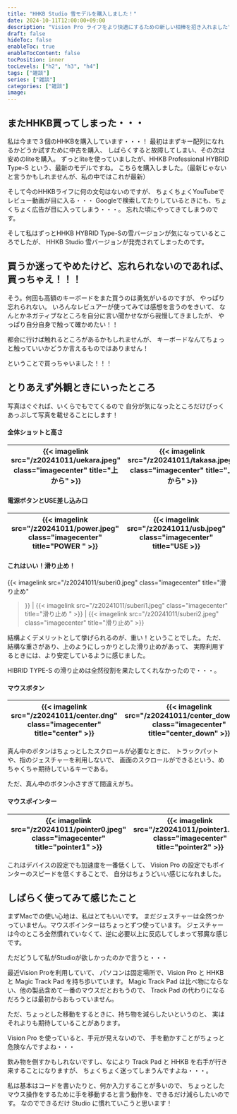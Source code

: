 ```yaml
---
title: "HHKB Studio 雪モデルを購入しました！"
date: 2024-10-11T12:00:00+09:00
description: "Vision Pro ライフをより快適にするための新しい相棒を招き入れました"
draft: false
hideToc: false
enableToc: true
enableTocContent: false
tocPosition: inner
tocLevels: ["h2", "h3", "h4"]
tags: ["雑談"]
series: ["雑談"]
categories: ["雑談"]
image:
---
```


## またHHKB買ってしまった・・・
私は今まで３個のHHKBを購入しています・・・！
最初はまずキー配列になれるかどうか試すために中古を購入、
しばらくすると故障してしまい、その次は安めのliteを購入。
ずっとliteを使っていましたが、HHKB Professional HYBRID Type-S という、最新のモデルですね。
こちらを購入しました。（最新じゃないと言うかもしれませんが、私の中ではこれが最新）

そして今のHHKBライフに何の文句はないのですが、
ちょくちょくYouTubeでレビュー動画が目に入る・・・
Googleで検索してたりしているときにも、ちょくちょく広告が目に入ってしまう・・・。
忘れた頃にやってきてしまうのです。

そして私はずっとHHKB HYBRID Type-Sの雪バージョンが気になっているところでしたが、
HHKB Studio 雪バージョンが発売されてしまったのです。

## 買うか迷ってやめたけど、忘れられないのであれば、買っちゃえ！！！
そう。何回も高額のキーボードをまた買うのは勇気がいるのですが、
やっぱり忘れられない。
いろんなレビュアーが使ってみては感想を言うのをきいて、
なんとかネガティブなところを自分に言い聞かせながら我慢してきましたが、
やっぱり自分自身で触って確かめたい！！

都会に行けば触れるところがあるかもしれませんが、
キーボードなんてちょっと触っていいかどうか言えるものではありません！

ということで買っちゃいました！！！

## とりあえず外観ときにいったところ

写真はぐぐれば、いくらでもでてくるので
自分が気になったところだけぴっくあっぷして写真を載せることにします！

#### 全体ショットと高さ

{{< imagelink src="/z20241011/uekara.jpeg" class="imagecenter" title="上から" >}} | {{< imagelink src="/z20241011/takasa.jpeg" class="imagecenter" title="上から" >}}
 --- | ---

####	 電源ボタンとUSE差し込み口

{{< imagelink src="/z20241011/power.jpeg" class="imagecenter" title="POWER	" >}} | {{< imagelink src="/z20241011/usb.jpeg" class="imagecenter" title="USE	 >}}
 --- | ---

#### これはいい！滑り止め！

{{< imagelink src="/z20241011/suberi0.jpeg" class="imagecenter" title="滑り止め"
 >}} | {{< imagelink src="/z20241011/suberi1.jpeg" class="imagecenter" title="滑り止め	" >}} | {{< imagelink src="/z20241011/suberi2.jpeg" class="imagecenter" title="滑り止め" >}}

結構よくデメリットとして挙げられるのが、重い！ということでした。
ただ、結構な重さがあり、上のようにしっかりとした滑り止めがあって、
実際利用するときには、より安定しているように感じました。

HIBRID TYPE-S の滑り止めは全然役割を果たしてくれなかったので・・・。

#### マウスボタン

{{< imagelink src="/z20241011/center.dng" class="imagecenter" title="center" >}} | {{< imagelink src="/z20241011/center_down.dng" class="imagecenter" title="center_down" >}}
--- | ---

真ん中のボタンはちょっとしたスクロールが必要なときに、
トラックパットや、指のジェスチャーを利用しないで、
画面のスクロールができるという、めちゃくちゃ期待しているキーである。

ただ、真ん中のボタン小さすぎて間違えがち。

#### マウスポインター

{{< imagelink src="/z20241011/pointer0.jpeg" class="imagecenter" title="pointer1" >}} | {{< imagelink src="/z20241011/pointer1.dng" class="imagecenter" title="pointer2" >}}
--- | ---

これはデバイスの設定でも加速度を一番低くして、
Vision Pro の設定でもポインターのスピードを低くすることで、
自分はちょうどいい感じになれました。

## しばらく使ってみて感じたこと	
まずMacでの使い心地は、私はとてもいいです。
まだジェスチャーは全然つかっていません。マウスポインターはちょっとずつ使っています。
ジェスチャーは今のところ全然慣れていなくて、逆に必要以上に反応してしまって邪魔な感じです。

ただどうして私がStudioが欲しかったのかで言うと・・・

最近Vision Proを利用していて、
パソコンは固定場所で、Vision Pro と HHKB と Magic Track Pad を持ち歩いています。
Magic Track Pad は比べ物にならない、他の製品含めて一番のマウスだとおもうので、
Track Pad の代わりになるだろうとは最初からおもっていません。

ただ、ちょっとした移動をするときに、持ち物を減らしたいというのと、
実はそれよりも期待していることがあります。

Vision Pro を使っていると、手元が見えないので、
手を動かすことがちょっと危険なんですよね・・・

飲み物を倒すかもしれないですし、なにより Track Pad と HHKB を右手が行き来することになりますが、
ちょくちょく迷ってしまうんですよね・・・。

私は基本はコードを書いたりと、何か入力することが多いので、
ちょっとしたマウス操作をするために手を移動すると言う動作を、できるだけ減らしたいのです。
なのでできるだけ Studio に慣れていこうと思います！
